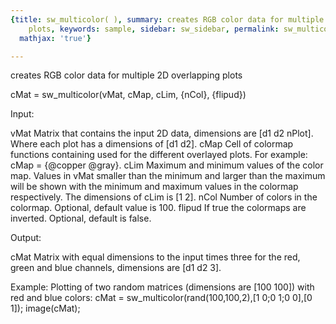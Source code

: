 ```yaml
---
{title: sw_multicolor( ), summary: creates RGB color data for multiple 2D overlapping
    plots, keywords: sample, sidebar: sw_sidebar, permalink: sw_multicolor.html, folder: swfiles,
  mathjax: 'true'}

---
```

creates RGB color data for multiple 2D overlapping plots
 
cMat = sw_multicolor(vMat, cMap, cLim, {nCol}, {flipud})
 
Input:
 
vMat      Matrix that contains the input 2D data, dimensions are
          [d1 d2 nPlot]. Where each plot has a dimensions of [d1 d2].
cMap      Cell of colormap functions containing used for the different
          overlayed plots. For example:
          cMap = {@copper @gray}.
cLim      Maximum and minimum values of the color map. Values in vMat
          smaller than the minimum and larger than the maximum will be
          shown with the minimum and maximum values in the colormap
          respectively. The dimensions of cLim is [1 2].
nCol      Number of colors in the colormap. Optional, default value is
          100.
flipud    If true the colormaps are inverted. Optional, default is false.
 
Output:
 
cMat      Matrix with equal dimensions to the input times three for the
          red, green and blue channels, dimensions are [d1 d2 3].
 
Example:
          Plotting of two random matrices (dimensions are [100 100]) with
          red and blue colors:
              cMat = sw_multicolor(rand(100,100,2),[1 0;0 1;0 0],[0 1]);
              image(cMat);
 
